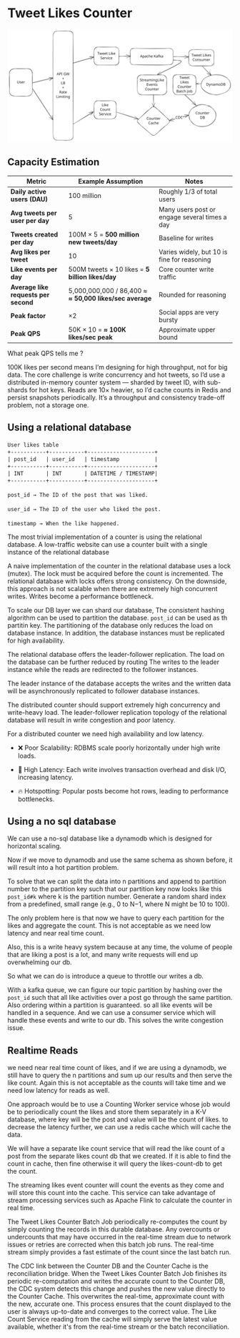 # Tweet Likes Counter

![Counter](counter.svg)

## Capacity Estimation

| Metric                               | Example Assumption                                      | Notes                                         |
| ------------------------------------ | ------------------------------------------------------- | --------------------------------------------- |
| **Daily active users (DAU)**         | 100 million                                             | Roughly 1/3 of total users                    |
| **Avg tweets per user per day**      | 5                                                       | Many users post or engage several times a day |
| **Tweets created per day**           | 100M × 5 = **500 million new tweets/day**               | Baseline for writes                           |
| **Avg likes per tweet**              | 10                                                      | Varies widely, but 10 is fine for reasoning   |
| **Like events per day**              | 500M tweets × 10 likes = **5 billion likes/day**        | Core counter write traffic                    |
| **Average like requests per second** | 5,000,000,000 / 86,400 ≈ **≈ 50,000 likes/sec average** | Rounded for reasoning                         |
| **Peak factor**                      | ×2                                                      | Social apps are very bursty                   |
| **Peak QPS**                         | 50K × 10 = **≈ 100K likes/sec peak**                    | Approximate upper bound                       |

What peak QPS tells me ?

100K likes per second means I’m designing for high throughput, not for big data.
The core challenge is write concurrency and hot tweets, so I’d use a distributed in-memory counter system — sharded by tweet ID, with sub-shards for hot keys.
Reads are 10× heavier, so I’d cache counts in Redis and persist snapshots periodically.
It’s a throughput and consistency trade-off problem, not a storage one.

## Using a relational database

```
User likes table
+-----------+-----------+---------------------+
| post_id   | user_id   | timestamp           |
+-----------+-----------+---------------------+
| INT       | INT       | DATETIME / TIMESTAMP|
+-----------+-----------+---------------------+

post_id → The ID of the post that was liked.

user_id → The ID of the user who liked the post.

timestamp → When the like happened.
```

The most trivial implementation of a counter is using the relational database. A low-traffic website can use a counter built with a single instance of the relational database

A naive implementation of the counter in the relational database uses a lock (mutex). The lock must be acquired before the count is incremented. 
The relational database with locks offers strong consistency. 
On the downside, this approach is not scalable when there are extremely high concurrent writes. Writes become a performance bottleneck.

To scale our DB layer we can shard our database, The consistent hashing algorithm can be used to partition the database. `post_id` can be used as th partitin key. The partitioning of the database only reduces the load on database instance. In addition, the database instances must be replicated for high availability.

The relational database offers the leader-follower replication. The load on the database can be further reduced by routing The writes to the leader instance while the reads are redirected to the follower instances.

The leader instance of the database accepts the writes and the written data will be asynchronously replicated to follower database instances.

The distributed counter should support extremely high concurrency and write-heavy load. The leader-follower replication topology of the relational database will result in write congestion and poor latency. 

For a distributed counter we need high availability and low latency.

* ❌ Poor Scalability: RDBMS scale poorly horizontally under high write loads.

* 🐢 High Latency: Each write involves transaction overhead and disk I/O, increasing latency.

* 🔥 Hotspotting: Popular posts become hot rows, leading to performance bottlenecks.

## Using a no sql database

We can use a no-sql database like a dynamodb which is designed for horizontal scaling.

Now if we move to dynamodb and use the same schema as shown before, it will result into a hot partition problem.

To solve that we can split the data into n partitions and append to partition number to the partition key such that our partition key now looks like this `post_id#k` where k is the partition number. Generate a random shard index from a predefined, small range (e.g., 0 to N−1, where N might be 10 to 100).

The only problem here is that now we have to query each partition for the likes and aggregate the count. 
This is not acceptable as we need low latency and near real time count.

Also, this is a write heavy system because at any time, the volume of people that are liking a post is a lot, and many write requests will end up overwhelming our db.

So what we can do is introduce a queue to throttle our writes a db.

With a kafka queue, we can figure our topic partition by hashing over the `post_id` such that all like activities over a post go through the same partition.
Also ordering within a partition is guaranteed. so all like events will be handled in a sequence. And we can use a consumer service which will handle these events and write to our db. This solves the write congestion issue.


## Realtime Reads

we need near real time count of likes, and if we are using a dynamodb, we still have to query the n partitions and sum up our results and then serve the like count.
Again this is not acceptable as the counts will take time and we need low latency for reads as well.

One approach would be to use a Counting Worker service whose job would be to periodically count the likes and store them separately in a K-V database, where key will be the post
and value will be the count of likes. to decrease the latency further, we can use a redis cache which will cache the data.

We will have a separate like count service that will read the like count of a post from the separate likes count db that we created. If it is able to find the count in cache, then fine otherwise it will query the likes-count-db to get the count.

The streaming likes event counter will count the events as they come and will store this count into the cache.
This service can take advantage of stream processing services such as Apache Flink to calculate the counter in real time.

The Tweet Likes Counter Batch Job periodically re-computes the count by simply counting the records in this durable database. Any overcounts or undercounts that may have occurred in the real-time stream due to network issues or retries are corrected when this batch job runs. The real-time stream simply provides a fast estimate of the count since the last batch run.

The CDC link between the Counter DB and the Counter Cache is the reconciliation bridge. When the Tweet Likes Counter Batch Job finishes its periodic re-computation and writes the accurate count to the Counter DB, the CDC system detects this change and pushes the new value directly to the Counter Cache. This overwrites the real-time, approximate count with the new, accurate one. This process ensures that the count displayed to the user is always up-to-date and converges to the correct value. The Like Count Service reading from the cache will simply serve the latest value available, whether it's from the real-time stream or the batch reconciliation.